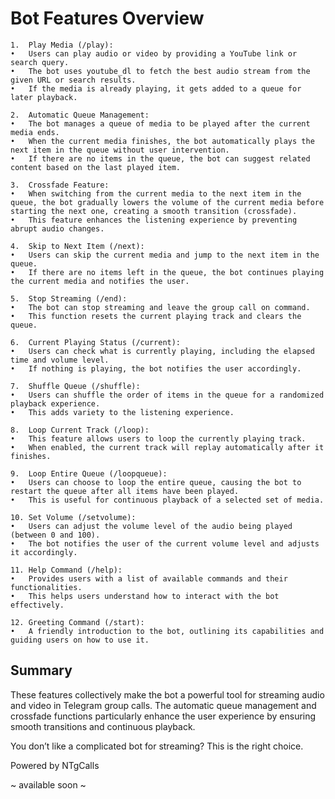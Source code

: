 # Bot Features Overview

	1.	Play Media (/play):
	•	Users can play audio or video by providing a YouTube link or search query.
	•	The bot uses youtube_dl to fetch the best audio stream from the given URL or search results.
	•	If the media is already playing, it gets added to a queue for later playback.
	
	2.	Automatic Queue Management:
	•	The bot manages a queue of media to be played after the current media ends.
	•	When the current media finishes, the bot automatically plays the next item in the queue without user intervention.
	•	If there are no items in the queue, the bot can suggest related content based on the last played item.
	
	3.	Crossfade Feature:
	•	When switching from the current media to the next item in the queue, the bot gradually lowers the volume of the current media before starting the next one, creating a smooth transition (crossfade).
	•	This feature enhances the listening experience by preventing abrupt audio changes.
	
	4.	Skip to Next Item (/next):
	•	Users can skip the current media and jump to the next item in the queue.
	•	If there are no items left in the queue, the bot continues playing the current media and notifies the user.
	
	5.	Stop Streaming (/end):
	•	The bot can stop streaming and leave the group call on command.
	•	This function resets the current playing track and clears the queue.
	
	6.	Current Playing Status (/current):
	•	Users can check what is currently playing, including the elapsed time and volume level.
	•	If nothing is playing, the bot notifies the user accordingly.
	
	7.	Shuffle Queue (/shuffle):
	•	Users can shuffle the order of items in the queue for a randomized playback experience.
	•	This adds variety to the listening experience.
	
	8.	Loop Current Track (/loop):
	•	This feature allows users to loop the currently playing track.
	•	When enabled, the current track will replay automatically after it finishes.
	
	9.	Loop Entire Queue (/loopqueue):
	•	Users can choose to loop the entire queue, causing the bot to restart the queue after all items have been played.
	•	This is useful for continuous playback of a selected set of media.
	
	10.	Set Volume (/setvolume):
	•	Users can adjust the volume level of the audio being played (between 0 and 100).
	•	The bot notifies the user of the current volume level and adjusts it accordingly.
	
	11.	Help Command (/help):
	•	Provides users with a list of available commands and their functionalities.
	•	This helps users understand how to interact with the bot effectively.
	
	12.	Greeting Command (/start):
	•	A friendly introduction to the bot, outlining its capabilities and guiding users on how to use it.

## Summary

These features collectively make the bot a powerful tool for streaming audio and video in Telegram group calls. The automatic queue management and crossfade functions particularly enhance the user experience by ensuring smooth transitions and continuous playback.

You don’t like a complicated bot for streaming? This is the right choice.

Powered by NTgCalls

~ available soon ~